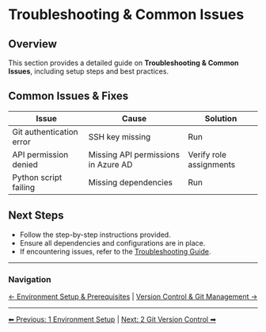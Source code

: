 <!-- description: Documentation about Troubleshooting & Common Issues for Your Organization. -->
# Troubleshooting & Common Issues

## Overview
This section provides a detailed guide on **Troubleshooting & Common Issues**, including setup steps and best practices.

## Common Issues & Fixes
| Issue | Cause | Solution |
|-------|--------|----------|
| Git authentication error | SSH key missing | Run  |
| API permission denied | Missing API permissions in Azure AD | Verify role assignments |
| Python script failing | Missing dependencies | Run  |

## Next Steps
- Follow the step-by-step instructions provided.
- Ensure all dependencies and configurations are in place.
- If encountering issues, refer to the [Troubleshooting Guide](10-troubleshooting.md).

---

### Navigation
[← Environment Setup & Prerequisites](1-environment-setup.md) | [Version Control & Git Management →](2-git-version-control.md)

---

[⬅ Previous: 1 Environment Setup](1-environment-setup.md) | [Next: 2 Git Version Control ➡](2-git-version-control.md)